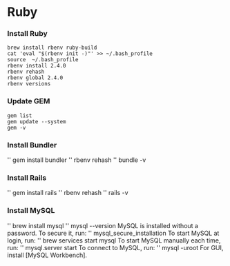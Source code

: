 # Ruby

### Install Ruby
```shell
brew install rbenv ruby-build
cat 'eval "$(rbenv init -)"' >> ~/.bash_profile
source  ~/.bash_profile
rbenv install 2.4.0
rbenv rehash
rbenv global 2.4.0
rbenv versions
```
### Update GEM
```shell
gem list
gem update --system
gem -v
```
### Install Bundler
'' gem install bundler
'' rbenv rehash
'' bundle -v
### Install Rails
'' gem install rails
'' rbenv rehash
'' rails -v
### Install MySQL
'' brew install mysql
'' mysql --version
MySQL is installed without a password.  To secure it, run:
'' mysql_secure_installation
To start MySQL at login, run:
'' brew services start mysql
To start MySQL manually each time, run:
'' mysql.server start
To connect to MySQL, run:
'' mysql -uroot
For GUI, install [MySQL Workbench]. 
